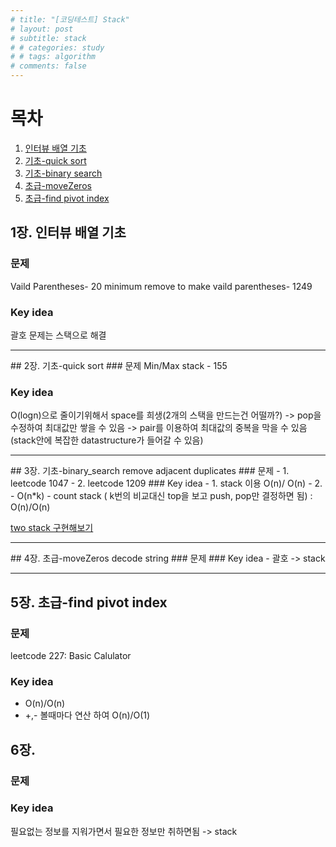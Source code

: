 ```yaml
---
# title: "[코딩테스트] Stack"
# layout: post
# subtitle: stack
# # categories: study
# # tags: algorithm
# comments: false
---
```


# 목차
1. [인터뷰 배열 기초](#1장._인터뷰_배열_기초)
2. [기초-quick sort](#2장._기초-quick_sort)
3. [기초-binary search](#3장._기초-binary_search)
4. [초급-moveZeros](#4장._초급-moveZeros)  
5. [초급-find pivot index](#5장._초급-find_pivot_index)  
  
## 1장. 인터뷰 배열 기초
### 문제
Vaild Parentheses- 20
minimum remove to make vaild parentheses- 1249

### Key idea
괄호 문제는 스택으로 해결
<hr>
## 2장. 기초-quick sort
### 문제
Min/Max stack - 155

### Key idea
O(logn)으로 줄이기위해서 space를 희생(2개의 스택을 만드는건 어떨까?)
-> pop을 수정하여 최대값만 쌓을 수 있음
-> pair를 이용하여 최대값의 중복을 막을 수 있음 (stack안에 복잡한 datastructure가 들어갈 수 있음)


<hr>
## 3장. 기초-binary_search
remove adjacent duplicates
### 문제
- 1. leetcode 1047
- 2. leetcode 1209
### Key idea
- 1. stack 이용 O(n)/ O(n)
- 2. 
	- O(n*k)
	- count stack ( k번의 비교대신 top을 보고 push, pop만 결정하면 됨) : O(n)/O(n)

<U>two stack 구현해보기</U> 
<hr>
## 4장. 초급-moveZeros
decode string
### 문제
### Key idea
- 괄호 -> stack
<hr>

## 5장. 초급-find pivot index
### 문제
leetcode 227: Basic Calulator

### Key idea
- O(n)/O(n)
- +,- 볼때마다 연산 하여 O(n)/O(1)

## 6장.
### 문제
### Key idea
필요없는 정보를 지워가면서 필요한 정보만 취하면됨 -> stack
